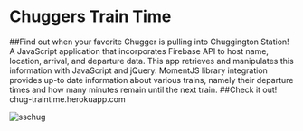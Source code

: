 # Chuggers Train Time
##Find out when your favorite Chugger is pulling into Chuggington Station!
A JavaScript application that incorporates Firebase API to host name, location, arrival, and departure data.
This app retrieves and manipulates this information with JavaScript and jQuery. 
MomentJS library integration provides up-to date information about various trains, namely their departure times and how many minutes remain until the next train.
##Check it out!
chug-traintime.herokuapp.com 

![sschug](https://cloud.githubusercontent.com/assets/16596112/18735395/8486c7ba-804b-11e6-8ca6-dfb2c568e609.png)
